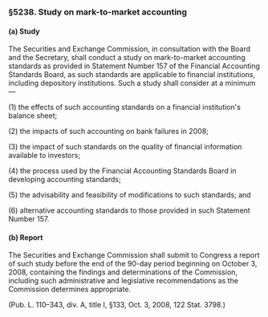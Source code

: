 ### §5238. Study on mark-to-market accounting ###

#### (a) Study ####

The Securities and Exchange Commission, in consultation with the Board and the Secretary, shall conduct a study on mark-to-market accounting standards as provided in Statement Number 157 of the Financial Accounting Standards Board, as such standards are applicable to financial institutions, including depository institutions. Such a study shall consider at a minimum—

(1) the effects of such accounting standards on a financial institution's balance sheet;

(2) the impacts of such accounting on bank failures in 2008;

(3) the impact of such standards on the quality of financial information available to investors;

(4) the process used by the Financial Accounting Standards Board in developing accounting standards;

(5) the advisability and feasibility of modifications to such standards; and

(6) alternative accounting standards to those provided in such Statement Number 157.

#### (b) Report ####

The Securities and Exchange Commission shall submit to Congress a report of such study before the end of the 90-day period beginning on October 3, 2008, containing the findings and determinations of the Commission, including such administrative and legislative recommendations as the Commission determines appropriate.

(Pub. L. 110–343, div. A, title I, §133, Oct. 3, 2008, 122 Stat. 3798.)